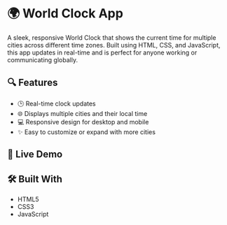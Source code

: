 # 🌍 World Clock App

A sleek, responsive World Clock that shows the current time for multiple cities across different time zones. Built using HTML, CSS, and JavaScript, this app updates in real-time and is perfect for anyone working or communicating globally.

## 🔍 Features

- 🕒 Real-time clock updates
- 🌐 Displays multiple cities and their local time
- 💻 Responsive design for desktop and mobile
- ✨ Easy to customize or expand with more cities

## 🚀 Live Demo
[
](https://glistening-bienenstitch-4cdebf.netlify.app/)

## 🛠️ Built With

- HTML5
- CSS3
- JavaScript
